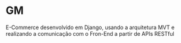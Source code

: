 # GM
E-Commerce desenvolvido em Django, usando a arquitetura MVT e realizando a comunicação com o Fron-End a partir de APIs RESTful
